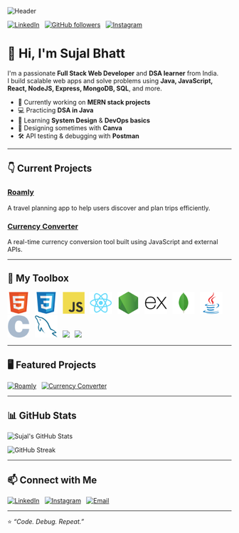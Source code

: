 ![Header](https://raw.githubusercontent.com/sujalbhatt00/sujalbhatt00/main/assets/header.gif)

[![LinkedIn](https://img.shields.io/badge/LinkedIn-blue?style=for-the-badge&logo=linkedin)](https://www.linkedin.com/in/sujal-b-139067249/) &nbsp;
[![GitHub followers](https://img.shields.io/github/followers/sujalbhatt00?logo=GitHub&style=for-the-badge)](https://github.com/sujalbhatt00) &nbsp;
[![Instagram](https://img.shields.io/badge/Instagram-purple?style=for-the-badge&logo=instagram)](https://www.instagram.com/sujalbhatt00/) &nbsp;

# 👋 Hi, I'm Sujal Bhatt

I'm a passionate **Full Stack Web Developer** and **DSA learner** from India.  
I build scalable web apps and solve problems using **Java, JavaScript, React, NodeJS, Express, MongoDB, SQL**, and more.

- 🌱 Currently working on **MERN stack projects**  
- 💻 Practicing **DSA in Java**  
- 🎯 Learning **System Design** & **DevOps basics**  
- 🎨 Designing sometimes with **Canva**  
- 🛠 API testing & debugging with **Postman**

---

## 👇 Current Projects

### [Roamly](https://github.com/sujalbhatt00/Roamly)
A travel planning app to help users discover and plan trips efficiently.

### [Currency Converter](https://github.com/sujalbhatt00/Currency-Converter)
A real-time currency conversion tool built using JavaScript and external APIs.

---

## 🧰 My Toolbox

<img src="https://raw.githubusercontent.com/devicons/devicon/master/icons/html5/html5-original.svg" width="50"/> &nbsp;
<img src="https://raw.githubusercontent.com/devicons/devicon/master/icons/css3/css3-original.svg" width="50"/> &nbsp;
<img src="https://raw.githubusercontent.com/devicons/devicon/master/icons/javascript/javascript-original.svg" width="50"/> &nbsp;
<img src="https://raw.githubusercontent.com/devicons/devicon/master/icons/react/react-original.svg" width="50"/> &nbsp;
<img src="https://raw.githubusercontent.com/devicons/devicon/master/icons/nodejs/nodejs-original.svg" width="50"/> &nbsp;
<img src="https://raw.githubusercontent.com/devicons/devicon/master/icons/express/express-original.svg" width="50"/> &nbsp;
<img src="https://raw.githubusercontent.com/devicons/devicon/master/icons/mongodb/mongodb-original.svg" width="50"/> &nbsp;
<img src="https://raw.githubusercontent.com/devicons/devicon/master/icons/java/java-original.svg" width="50"/> &nbsp;
<img src="https://raw.githubusercontent.com/devicons/devicon/master/icons/c/c-original.svg" width="50"/> &nbsp;
<img src="https://raw.githubusercontent.com/devicons/devicon/master/icons/mysql/mysql-original.svg" width="50"/> &nbsp;
<img src="https://www.vectorlogo.zone/logos/getpostman/getpostman-icon.svg" width="50"/> &nbsp;
<img src="https://img.icons8.com/color/48/canva.png" width="50"/>

---

## 🖥 Featured Projects

[![Roamly](https://github-readme-stats.vercel.app/api/pin/?username=sujalbhatt00&repo=Roamly&theme=tokyonight)](https://github.com/sujalbhatt00/Roamly) &nbsp;
[![Currency Converter](https://github-readme-stats.vercel.app/api/pin/?username=sujalbhatt00&repo=Currency-Converter&theme=tokyonight)](https://github.com/sujalbhatt00/Currency-Converter)

---

## 📊 GitHub Stats

![Sujal's GitHub Stats](https://github-readme-stats.vercel.app/api?username=sujalbhatt00&show_icons=true&theme=tokyonight)  

![GitHub Streak](https://github-readme-streak-stats.herokuapp.com/?user=sujalbhatt00&theme=tokyonight&count_private=true)

---

## 📫 Connect with Me

[![LinkedIn](https://img.shields.io/badge/LinkedIn-blue?style=for-the-badge&logo=linkedin)](https://www.linkedin.com/in/sujal-b-139067249/) &nbsp;
[![Instagram](https://img.shields.io/badge/Instagram-purple?style=for-the-badge&logo=instagram)](https://www.instagram.com/sujalbhatt00/) &nbsp;
[![Email](https://img.shields.io/badge/Email-D14836?style=for-the-badge&logo=gmail&logoColor=white)](mailto:sujalbhatt00@gmail.com)

---

⭐ *“Code. Debug. Repeat.”*
